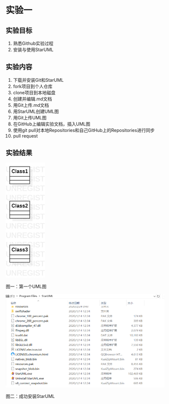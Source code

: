 # 实验一

## 实验目标

1. 熟悉Github实验过程
2. 安装与使用StarUML

## 实验内容

1. 下载并安装Git和StarUML
2. fork项目到个人仓库
3. clone项目到本地磁盘
4. 创建并编辑.md文档
5. 用Git上传.md文档
6. 用StarUML创建UML图
7. 用Git上传UML图
8. 在GitHub上编辑实验文档，插入UML图
9. 使用git pull对本地Repositories和自己GitHub上的Repositories进行同步
10. pull request


## 实验结果

![第一个UML图](./model1.jpg)

图一：第一个UML图

![StarUML](./soft.jpg)

图二：成功安装StarUML

